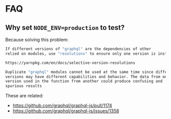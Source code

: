 # FAQ
## Why set `NODE_ENV=production` to test?

Because solving this problem:
```bash
If different versions of "graphql" are the dependencies of other
relied on modules, use "resolutions" to ensure only one version is installed.

https://yarnpkg.com/en/docs/selective-version-resolutions

Duplicate "graphql" modules cannot be used at the same time since different
versions may have different capabilities and behavior. The data from one
version used in the function from another could produce confusing and
spurious results
```

These are related:
- https://github.com/graphql/graphql-js/pull/1174
- https://github.com/graphql/graphql-js/issues/1358